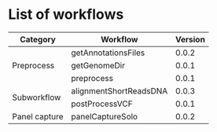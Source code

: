 # List of workflows

<table class="tg" style="width:100%">
	<thead>
		<tr>
			<th>Category</th>
			<th>Workflow</th>
			<th>Version</th>
		</tr>
	</thead>
	<tbody>
		<tr>
			<td rowspan="3">Preprocess</td>
			<td>getAnnotationsFiles</td>
			<td>0.0.2</td>
		</tr>
		<tr>
			<td>getGenomeDir</td>
			<td>0.0.1</td>
		</tr>
		<tr>
			<td>preprocess</td>
			<td>0.0.1</td>
		</tr>
		<tr>
			<td rowspan="2">Subworkflow</td>
			<td>alignmentShortReadsDNA</td>
			<td>0.0.3</td>
		</tr>
		<tr>
			<td>postProcessVCF</td>
			<td>0.0.1</td>
		</tr>
		<tr>
			<td rowspan="1">Panel capture</td>
			<td>panelCaptureSolo</td>
			<td>0.0.2</td>
		</tr>
	</tbody>
</table>
